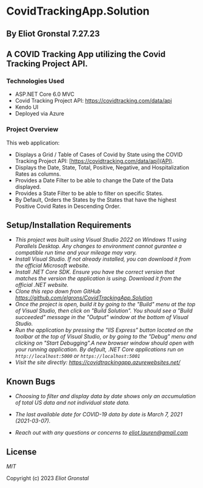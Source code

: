 # CovidTrackingApp.Solution
## By Eliot Gronstal 7.27.23
## A COVID Tracking App utilizing the Covid Tracking Project API.

### Technologies Used
* ASP.NET Core 6.0 MVC
* Covid Tracking Project API: https://covidtracking.com/data/api
* Kendo UI
* Deployed via Azure

### Project Overview
This web application:
* Displays a Grid / Table of Cases of Covid by State using the COVID Tracking Project API: [https://covidtracking.com/data/api](API).
* Displays the Date, State, Total, Positive, Negative, and Hospitalization Rates as columns.
* Provides a Date Filter to be able to change the Date of the Data displayed.
* Provides a State Filter to be able to filter on specific States.
* By Default, Orders the States by the States that have the highest Positive Covid Rates
in Descending Order.

## Setup/Installation Requirements

* _This project was built using Visual Studio 2022 on Windows 11 using Parallels Desktop. Any changes to environment cannot gurantee a compatible run time and your mileage may vary._
* _Install Visual Studio. If not already installed, you can download it from the official Microsoft website._
* _Install .NET Core SDK. Ensure you have the correct version that matches the version the application is using. Download it from the official .NET website._
* _Clone this repo down from GitHub https://github.com/elgrons/CovidTrackingApp.Solution_
* _Once the project is open, build it by going to the "Build" menu at the top of Visual Studio, then click on "Build Solution". You should see a "Build succeeded" message in the "Output" window at the bottom of Visual Studio._
* _Run the application by pressing the "IIS Express" button located on the toolbar at the top of Visual Studio, or by going to the "Debug" menu and clicking on "Start Debugging".A new browser window should open with your running application. By default, .NET Core applications run on `http://localhost:5000` or `https://localhost:5001`_
* _Visit the site directly: https://covidtrackingapp.azurewebsites.net/_

## Known Bugs

* _Choosing to filter and display data by date shows only an accumulation of total US data and not individual state data._

* _The last available date for COVID-19 data by date is March 7, 2021 (2021-03-07)._

* _Reach out with any questions or concerns to [eliot.lauren@gmail.com](eliot.lauren@gmail.com)_

## License

_MIT_

Copyright (c) 2023 _Eliot Gronstal_



